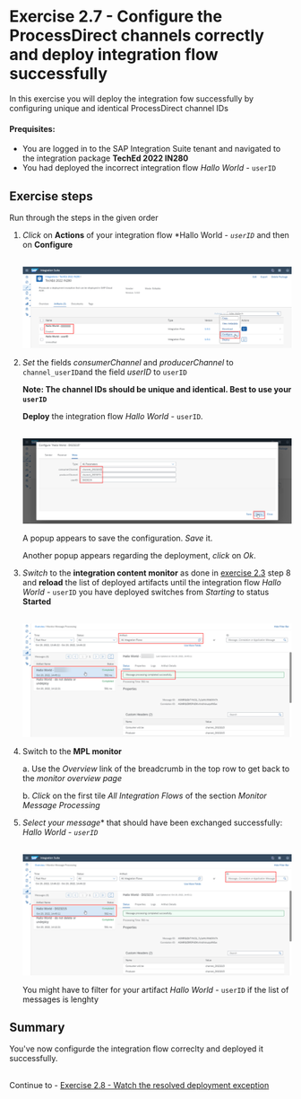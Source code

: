 # Exercise 2.7 - Configure the ProcessDirect channels correctly and deploy integration flow successfully

In this exercise you will deploy the integration fow successfully by configuring unique and identical ProcessDirect channel IDs

#### Prequisites:

- You are logged in to the SAP Integration Suite tenant and navigated to the integration package **TechEd 2022 IN280**
- You had deployed the incorrect integration flow *Hallo World -* `userID`

## Exercise steps

Run through the steps in the given order

1. *Click* on **Actions** of your integration flow *Hallo World - *`userID`* and then on **Configure**

    <br>![](/exercises/ex2/images/SuiteArtifactsActionsConfigure.png)
    
2. *Set* the fields *consumerChannel* and *producerChannel* to `channel_userID`and the field *userID* to `userID`
    
    **Note: The channel IDs should be unique and identical. Best to use your `userID`**
    
    **Deploy** the integration flow *Hallo World -* `userID`.
    
    <br>![](/exercises/ex2/images/SuiteDesignerConfigureCorrectly.png)
    
    A popup appears to save the configuration. *Save* it.
    
    Another popup appears regarding the deployment, *click* on *Ok*.

3. *Switch* to the **integration content monitor** as done in [exercise 2.3](../../ex2/ex23/) step 8 and **reload** the list of deployed artifacts until the integration flow *Hallo World -* `userID` you have deployed switches from *Starting* to status **Started**

    <br>![](/exercises/ex2/images/SuiteMPLSuccessHallo.png)
    
4. Switch to the **MPL monitor**

    a. Use the *Overview* link of the breadcrumb  in the top row to get back to the *monitor overview page*

    b. *Click* on the first tile *All Integration Flows* of the section *Monitor Message Processing*

5. *Select your message** that should have been exchanged successfully: *Hallo World -  `userID`*

    <br>![](/exercises/ex2/images/SuiteMPLMessageSuccess.png)

    You might have to filter for your artifact  *Hallo World -* `userID` if the list of messages is lenghty 
    
## Summary

You've now configurde the integration flow correclty and deployed it successfully.

<br>Continue to - [Exercise 2.8 - Watch the resolved deployment exception](/exercises/ex2/ex28/)



